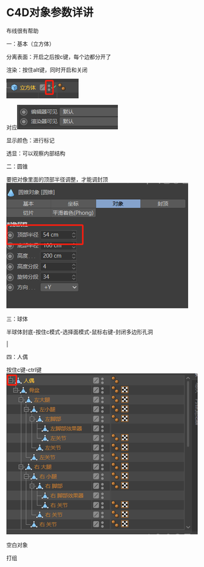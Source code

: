 # C4D对象参数详讲

布线很有帮助

一：基本（立方体）

分离表面：开启之后按c键，每个边都分开了

渲染：按住alt键，同时开启和关闭

![2257102f718df4393dd985662073af6a.png](image/2257102f718df4393dd985662073af6a.png)

对应![0e2149f4b7eef821d6a385660ed08ab0.png](image/0e2149f4b7eef821d6a385660ed08ab0.png)

显示颜色：进行标记

透显：可以观察内部结构

二：圆锥

要把对像里面的顶部半径调整，才能调封顶![03741c18b516d989c7704fce73b9d025.png](image/03741c18b516d989c7704fce73b9d025.png)

三：球体

半球体封底-按住c模式-选择面模式-鼠标右键-封闭多边形孔洞

|

四：人偶

按住c键-ctrl键![b609a7b48ed8044af811c62850fec768.png](image/b609a7b48ed8044af811c62850fec768.png)

空白对象

打组
